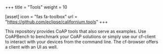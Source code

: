+++
title = "Tools"
weight = 10

[asset]
  icon = "fas fa-toolbox"
  url = "https://github.com/eclipse/californium.tools"
+++

This repository provides CoAP tools that also serve as examples. Use CoAPBench to benchmark your CoAP solutions or simply use our cf-client to interact with your devices from the command line. The cf-browser offers a client with an UI as well.
